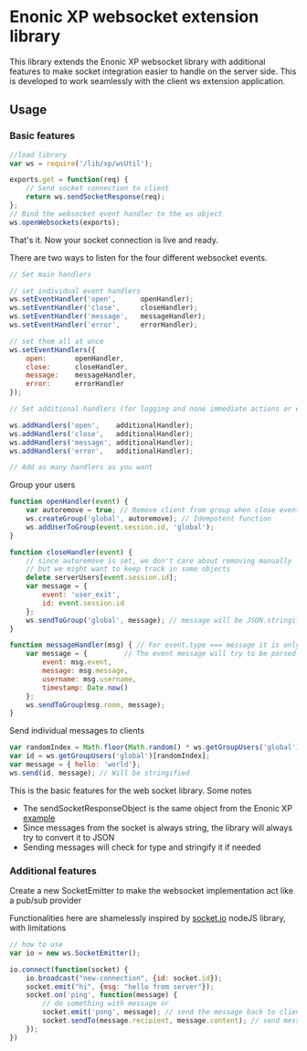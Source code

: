 

# Enonic XP websocket extension library #

This library extends the Enonic XP websocket library with additional features to
make socket integration easier to handle on the server side. This is developed to work seamlessly with the client ws extension application.

## Usage ##
### Basic features ###

```javascript
//load library
var ws = require('/lib/xp/wsUtil');

exports.get = function(req) {
    // Send socket connection to client
    return ws.sendSocketResponse(req);  
}; 
// Bind the websocket event handler to the ws object
ws.openWebsockets(exports);
```

That's it. Now your socket connection is live and ready.

There are two ways to listen for the four different websocket events.

```javascript
// Set main handlers

// set individual event handlers
ws.setEventHandler('open',      openHandler);
ws.setEventHandler('close',     closeHandler);
ws.setEventHandler('message',   messageHandler);
ws.setEventHandler('error',     errorHandler);

// set them all at once
ws.setEventHandlers({
    open:       openHandler,
    close:      closeHandler,
    message:    messageHandler,
    error:      errorHandler
});

// Set additional handlers (for logging and none immediate actions or extra features)

ws.addHandlers('open',    additionalHandler);
ws.addHandlers('close',   additionalHandler);
ws.addHandlers('message', additionalHandler);
ws.addHandlers('error',   additionalHandler);

// Add as many handlers as you want

```
Group your users

```javascript
function openHandler(event) {
    var autoremove = true; // Remove client from group when close event
    ws.createGroup('global', autoremove); // Idempotent function
    ws.addUserToGroup(event.session.id, 'global');
}

function closeHandler(event) {
    // since autoremove is set, we don't care about removing manually
    // but we might want to keep track in some objects
    delete serverUsers[event.session.id];
    var message = {
        event: 'user_exit',
        id: event.session.id
    };
    ws.sendToGroup('global', message); // message will be JSON.stringified
}

function messageHandler(msg) { // For event.type === message it is only the message that is passed to the handler
    var message = {         // The event message will try to be parsed as JSON
        event: msg.event,   
        message: msg.message,
        username: msg.username,
        timestamp: Date.now()
    };
    ws.sendToGroup(msg.room, message);
}
```

Send individual messages to clients

```javascript
var randomIndex = Math.floor(Math.random() * ws.getGroupUsers('global').length);
var id = ws.getGroupUsers('global')[randomIndex];
var message = { hello: 'world'};
ws.send(id, message); // Will be stringified
```

This is the basic features for the web socket library.
Some notes

 * The sendSocketResponseObject is the same object from the Enonic XP [example](http://xp.readthedocs.io/en/stable/developer/ssjs/websockets.html)
 * Since messages from the socket is always string, the library will always try to convert it to JSON
 * Sending messages will check for type and stringify it if needed

### Additional features ###

Create a new SocketEmitter to make the websocket implementation act like a pub/sub provider

Functionalities here are shamelessly inspired by [socket.io](socket.io) nodeJS library, with limitations

```javascript
// how to use
var io = new ws.SocketEmitter();

io.connect(function(socket) {
    io.broadcast("new-connection", {id: socket.id});
    socket.emit("hi", {msg: "hello from server"});
    socket.on('ping', function(message) {
        // do something with message or
        socket.emit('pong', message); // send the message back to client
        socket.sendTo(message.recipient, message.content); // send message between clients
    });
})
```